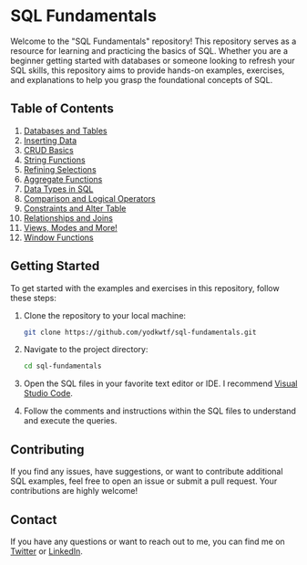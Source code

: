 # SQL Fundamentals

Welcome to the "SQL Fundamentals" repository! This repository serves as a resource for learning and practicing the basics of SQL. Whether you are a beginner getting started with databases or someone looking to refresh your SQL skills, this repository aims to provide hands-on examples, exercises, and explanations to help you grasp the foundational concepts of SQL.

## Table of Contents

1. [Databases and Tables](./01-databases-and-tables/)
2. [Inserting Data](./02-inserting-data/)
3. [CRUD Basics](./03-crud-basics/)
4. [String Functions](./04-string-functions/)
5. [Refining Selections](./05-refining-selections/)
6. [Aggregate Functions](./06-aggregate-functions/)
7. [Data Types in SQL](./07-data-types/)
8. [Comparison and Logical Operators](./08-logical-operators/)
9. [Constraints and Alter Table](./09-constraints-and-alter-table/)
10. [Relationships and Joins](./10-relationships-and-joins/)
11. [Views, Modes and More!](./11-views-and-modes/)
12. [Window Functions](./12-window-functions/)

## Getting Started

To get started with the examples and exercises in this repository, follow these steps:

1. Clone the repository to your local machine:

   ```sh
   git clone https://github.com/yodkwtf/sql-fundamentals.git
   ```

2. Navigate to the project directory:

   ```sh
   cd sql-fundamentals
   ```

3. Open the SQL files in your favorite text editor or IDE. I recommend [Visual Studio Code](https://code.visualstudio.com/).

4. Follow the comments and instructions within the SQL files to understand and execute the queries.

## Contributing

If you find any issues, have suggestions, or want to contribute additional SQL examples, feel free to open an issue or submit a pull request. Your contributions are highly welcome!

## Contact

If you have any questions or want to reach out to me, you can find me on [Twitter](https://twitter.com/yodkwtf) or [LinkedIn](https://www.linkedin.com/in/durgesh-chaudhary/).
